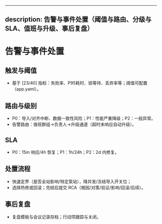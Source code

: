 ______________________________________________________________________

## description: 告警与事件处置（阈值与路由、分级与SLA、值班与升级、事后复盘）

# 告警与事件处置

## 触发与阈值

- 基于 \[23/40\] 指标：失败率、P95耗时、锁等待、丢弃率等；阈值可配置（app.yaml）。

## 路由与级别

- P0：导入/对齐中断、数据一致性风险；P1：性能严重降级；P2：一般异常。
- 告警路由：值班群组→负责人→升级通道（超时未响应自动升级）。

## SLA

- P0：15m 响应/4h 恢复；P1：1h/24h；P2：2d 内修复。

## 处置流程

- 快速定界（是否全站影响/特定泵站），降并发/冻结导入开关位；
- 选择热修或回滚；完结后提交 RCA（根因/对策/验证/影响/回滚/后续）。

## 事后复盘

- 复盘模板与会议记录存档；行动项跟踪与关闭。
